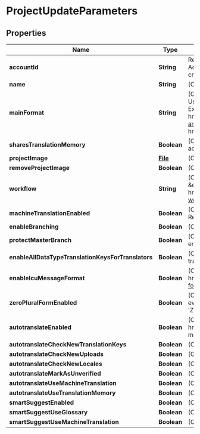 

# ProjectUpdateParameters

## Properties

Name | Type | Description | Notes
------------ | ------------- | ------------- | -------------
**accountId** | **String** | Required if the requesting user is a member of multiple accounts. Account ID to specify the actual account the project should be created in. |  [optional]
**name** | **String** | (Optional) Name of the project |  [optional]
**mainFormat** | **String** | (Optional) Main file format specified by its API Extension name. Used for locale downloads if no format is specified. For API Extension names of available file formats see &lt;a href&#x3D;\&quot;https://help.phrase.com/help/supported-platforms-and-formats\&quot;&gt;Format Guide&lt;/a&gt; or our &lt;a href&#x3D;\&quot;#formats\&quot;&gt;Formats API Endpoint&lt;/a&gt;. |  [optional]
**sharesTranslationMemory** | **Boolean** | (Optional) Indicates whether the project should share the account&#39;s translation memory |  [optional]
**projectImage** | [**File**](File.md) | (Optional) Image to identify the project |  [optional]
**removeProjectImage** | **Boolean** | (Optional) Indicates whether the project image should be deleted. |  [optional]
**workflow** | **String** | (Optional) Review Workflow. \&quot;simple\&quot; / \&quot;review\&quot;. &lt;a href&#x3D;\&quot;https://help.phrase.com/help/advanced-review-workflow\&quot;&gt;Read more&lt;/a&gt; |  [optional]
**machineTranslationEnabled** | **Boolean** | (Optional) Enable machine translation support in the project. Required for Autopilot and Smart Suggest |  [optional]
**enableBranching** | **Boolean** | (Optional) Enable branching in the project |  [optional]
**protectMasterBranch** | **Boolean** | (Optional) Protect the master branch in project where branching is enabled |  [optional]
**enableAllDataTypeTranslationKeysForTranslators** | **Boolean** | (Optional) Otherwise, translators are not allowed to edit translations other than strings |  [optional]
**enableIcuMessageFormat** | **Boolean** | (Optional) We can validate and highlight your ICU messages. &lt;a href&#x3D;\&quot;https://help.phrase.com/help/icu-message-format\&quot;&gt;Read more&lt;/a&gt; |  [optional]
**zeroPluralFormEnabled** | **Boolean** | (Optional) Displays the input fields for the &#39;ZERO&#39; plural form for every key as well although only some languages require the &#39;ZERO&#39; explicitly. |  [optional]
**autotranslateEnabled** | **Boolean** | (Optional) Autopilot, requires machine_translation_enabled. &lt;a href&#x3D;\&quot;https://help.phrase.com/help/autopilot\&quot;&gt;Read more&lt;/a&gt; |  [optional]
**autotranslateCheckNewTranslationKeys** | **Boolean** | (Optional) Requires autotranslate_enabled to be true |  [optional]
**autotranslateCheckNewUploads** | **Boolean** | (Optional) Requires autotranslate_enabled to be true |  [optional]
**autotranslateCheckNewLocales** | **Boolean** | (Optional) Requires autotranslate_enabled to be true |  [optional]
**autotranslateMarkAsUnverified** | **Boolean** | (Optional) Requires autotranslate_enabled to be true |  [optional]
**autotranslateUseMachineTranslation** | **Boolean** | (Optional) Requires autotranslate_enabled to be true |  [optional]
**autotranslateUseTranslationMemory** | **Boolean** | (Optional) Requires autotranslate_enabled to be true |  [optional]
**smartSuggestEnabled** | **Boolean** | (Optional) Smart Suggest, requires machine_translation_enabled |  [optional]
**smartSuggestUseGlossary** | **Boolean** | (Optional) Requires smart_suggest_enabled to be true |  [optional]
**smartSuggestUseMachineTranslation** | **Boolean** | (Optional) Requires smart_suggest_enabled to be true |  [optional]




